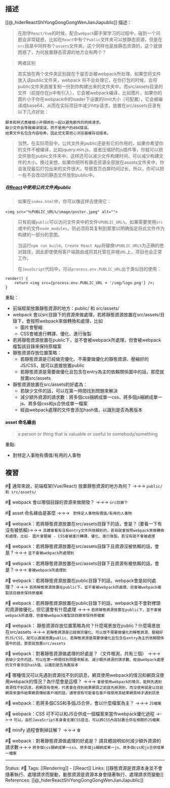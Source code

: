 ## 描述
[[@_hiderReactShiYongGongGongWenJianJiapublic]] 描述：
> 在刚学`React/Vue`的时候，配合`webpack`脚手架学习的过程中，碰到一个问题会非常疑惑，比如在`React`中有个`Public`文件夹可以放静态资源，但是在`src`目录中同样有个`assets`文件夹，这个同样也是放静态资源的，这个就很困惑了，为何放置静态资源的地方会有两个？


> 两者区别

> 其实放在两个文件夹区别就在于是否会被webpack所处理，如果您将文件放入该public文件夹，webpack 将不会处理它，在你打包的时候，会将public文件夹直接复制一份到你构建出来的文件夹中。而src/assets目录的文件（前提你在js中有引入），它会被webpack编译，比如图片，如果你的图片小于你在webpack中的loader下设置的limit大小（可配置），它会被编译成base64，从而在实际项目中减少http请求，放置在src/assets目录有以下几点好处：

    脚本和样式表被缩小并捆绑在一起以避免额外的网络请求。
    缺少文件会导致编译错误，而不是用户的404错误。
    结果文件名包含内容哈希，因此您无需担心浏览器缓存旧版本。

> 当然，在实际项目中，公共文件夹public还是有它的作用的，如果你希望你的文件不被编译，比如jquery.min.js，或者压缩好的js插件等，你就可以把文件放在public文件夹中，这样还可以减少文件构建时间，可以减少构建文件的大小。换过来想，如果你把所有静态资源全部放在assets文件夹中，你会发现最后打包出来的文件很大，导致首页白屏时间过长，所以，你可以把一些不会改动的静态文件放到public中。


##### 在[React](https://so.csdn.net/so/search?q=React&spm=1001.2101.3001.7020)中使用公共文件夹public

> 如果在`index.html`中，你可以像这样去使用它：

```
<img src="％PUBLIC_URL%/image/poster.jpeg" alt="">
```


> 只有前缀`public`可以访问文件夹中的文件`%PUBLIC_URL%`。如果需要使用`src`或中的文件`node_modules`，则必须将其复制到那里以明确指定将此文件作为构建的一部分的意图。  
>
> 当运行`npm run build`，`Create React App`将替换`%PUBLIC_URL%`为正确的绝对路径，因此即使使用客户端路由或将其托管在非根`URL`上，项目也会正常工作。  
> 
> 在`JavaScript`代码中，可以`process.env.PUBLIC_URL`出于类似目的使用：

```
render() {
	return <img src={process.env.PUBLIC_URL + '/img/logo.png'} />;
}
```


重點：
- 前端框架放置靜態資源的地方：public/ 和 src/assets/
- webpack 會以src目錄下的資源來做處理，若將靜態資源放置在src/assets/目錄下，會按照webpack來做轉換和處理，比如
	- 圖片會壓縮
	- CSS會被進行轉譯、優化、進行後製
- 若將靜態資源放置在public下，並不會被webpack所處理，但會被webpack複製該目錄來保持原檔案
- 靜態資源存放位置策略：
	- 若靜態資源是已經做完優化、不需要做優化的靜態資源、壓縮好的JS/CSS，就可以直接放置public
	- 若靜態資源是需要做優化且包含在entry為主的依賴關係圖中的話，那麼就放置src/assets
 - 靜態資源放置在src/assets的好處為：
	 - 若缺少文件的話，可以在第一時間找到問題來解決
	 - 減少額外資源的請求數：將多個css捆綁成單一css、將多個js綑綁成單一js、將多個css和js合併成單一檔案
	 - 經由webpack處理的文件會添加hash值，以識別是否為舊版本

#### asset 命名緣由


> a person or thing that is valuable or useful to somebody/something

重點:
- 對特定人事物有價值/有用的人事物


## 複習

#🧠 通常來說，前端框架(Vue/React) 放置靜態資源的地方為何？ ->->-> `public/ 和 src/assets/`
<!--SR:!2023-07-02,80,230-->

#🧠 webpack 會以哪個目錄的資源來做開發？ ->->-> `src目錄下`
<!--SR:!2023-06-09,191,250-->

#🧠  asset 命名緣由是甚麼 ->->-> ` 對特定人事物有價值/有用的人事物`
<!--SR:!2023-06-16,39,246-->

#🧠 webpack：若將靜態資源放置在src/assets目錄下的話，會是？ (要看一下有沒有被依賴)->->-> `具體會看有沒有entry文件所依賴到的，若有就會按照webpack來做轉換和處理，比如- 圖片會壓縮 - CSS會被進行轉譯、優化、進行後製。若沒有就不會被處理`
<!--SR:!2023-06-13,190,250-->


#🧠 webpack：若將靜態資源放置在src/assets目錄下且資源沒被依賴的話，會是？->->-> `並不會被webpack所處理到`
<!--SR:!2023-06-17,194,250-->


#🧠 webpack：若將靜態資源放置在src/assets目錄下且資源有被依賴的話，會是？->->-> `會被webpack所處理到`
<!--SR:!2024-12-20,532,250-->



#🧠 webpack：若將靜態資源放置在public目錄下的話，webpack會是如何處理？ ->->-> `若將靜態資源放置在public下，並不會被webpack所處理，但會被webpack複製該目錄來保持原檔案`
<!--SR:!2023-06-15,192,250-->

#🧠 webpack：若將靜態資源放置在public目錄下的話，webpack並不會對裡頭的資源做優化，但它還會有什麼處理 ->->-> `若將靜態資源放置在public下，並不會被webpack所處理，但會被webpack複製該目錄來保持原檔案`
<!--SR:!2024-10-24,479,250-->


#🧠 webpack： 靜態資源存放位置策略為何？什麼場景放在public？什麼場景放在src/assets ->->-> `若靜態資源是已經做完優化、可以放不需要做優化的靜態資源、壓縮好的JS/CSS，就可以直接放置public、若靜態資源是需要做優化且包含在entry為主的依賴關係圖中的話，那麼就放置src/assets`
<!--SR:!2023-12-01,264,248-->



#🧠 webpack：對著靜態資源做處理的好處是？（文件檢測，共有三個） ->->-> `若缺少文件的話，可以在第一時間找到問題來解決、減少額外資源的請求數、經由webpack處理的文件會添加hash值，以識別是否為舊版本`
<!--SR:!2023-09-15,216,229-->


#🧠 哪種情況可以先遇到資源找不到的訊息，網頁使用webpack的情況和網頁沒使用webpack的情況？為什麼會是這樣？ ->->-> `會是使用webpack的情況，能夠先遇到資源找不到訊息。若網頁有使用，代表會在得到結果網頁之前就先檢測到，而沒使用就是以目前網頁來當作結果網頁傳給客戶端的話，通常很有可能會在客戶端使用其結果網頁時才遇到訊息`
<!--SR:!2023-11-29,281,249-->

#🧠 webpack：若將多個CSS和多個JS合併，會以什麼檔案為主？ ->->-> `JS檔案`
<!--SR:!2023-11-08,268,249-->

#🧠 webpack：CSS 可不可以和JS合併成一個檔案來當作webpack優化過程 ->->-> `可以，由於JavaScript本身會支援CSS語法，可以將CSS內容試著合併在相關的JS檔案`
<!--SR:!2024-06-28,419,250-->

#🧠 minify 過程會刪掉註解？ ->->-> `會`
<!--SR:!2024-02-13,335,250-->

#🧠 webpack：對著靜態資源做處理的好處是？ 請具體說明如何減少額外資源的請求數->->-> `將多個css捆綁成單一css、將多個js綑綁成單一js、將多個css和js合併成單一檔案`
<!--SR:!2023-05-24,93,210-->

---
Status: #🌱 
Tags:
[[Rendering]] - [[React]]
Links:
[[靜態資源是資源本身並不會隨著執行、處理請求而變動，動態資源是資源本身會隨著執行、處理請求而變動]]
References:
[[@_hiderReactShiYongGongGongWenJianJiapublic]]